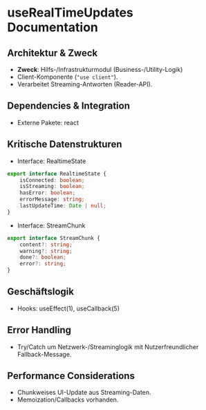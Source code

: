 <!-- Source: lib/hooks/useRealTimeUpdates.ts -->

# useRealTimeUpdates Documentation

## Architektur & Zweck
- **Zweck**: Hilfs-/Infrastrukturmodul (Business-/Utility-Logik)
- Client-Komponente (`"use client"`).
- Verarbeitet Streaming-Antworten (Reader-API).


## Dependencies & Integration
- Externe Pakete: react


## Kritische Datenstrukturen
- Interface: RealtimeState

```typescript
export interface RealtimeState {
    isConnected: boolean;
    isStreaming: boolean;
    hasError: boolean;
    errorMessage: string;
    lastUpdateTime: Date | null;
}
```

- Interface: StreamChunk

```typescript
export interface StreamChunk {
    content?: string;
    warning?: string;
    done?: boolean;
    error?: string;
}
```



## Geschäftslogik
- Hooks: useEffect(1), useCallback(5)


## Error Handling
- Try/Catch um Netzwerk-/Streaminglogik mit Nutzerfreundlicher Fallback-Message.


## Performance Considerations
- Chunkweises UI-Update aus Streaming-Daten.
- Memoization/Callbacks vorhanden.

